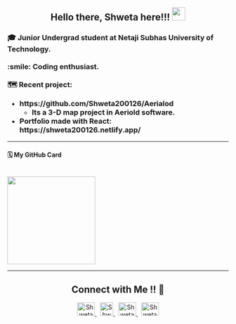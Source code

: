 <!--Hi there 👋-->

<!--
**Shweta200126/Shweta200126** is a ✨ _special_ ✨ repository because its `README.md` (this file) appears on your GitHub profile.

Here are some ideas to get you started:

- 🔭 I’m currently working on ...
 -🌱 I’m currently learning UI/UX from Zuri Training and APIs from Youtube.
- 👯 I’m looking to collaborate on ...
- 🤔  I’m looking for help with ...
- 💬 Ask me about ...
- 📫 How to reach me: ...
- 😄 Pronouns: She/her
- ⚡ Fun fact: ...
1. 🗣 Commented on [#128](https://github.com/mgreiler/se-unlocked/issues/128) in [mgreiler/se-unlocked](https://github.com/mgreiler/se-unlocked)
2. 🗣 Commented on [#128](https://github.com/mgreiler/se-unlocked/issues/128) in [mgreiler/se-unlocked](https://github.com/mgreiler/se-unlocked)
3. 💪 Opened PR [#128](https://github.com/mgreiler/se-unlocked/pull/128) in [mgreiler/se-unlocked](https://github.com/mgreiler/se-unlocked)
4. 🗣 Commented on [#119](https://github.com/mgreiler/se-unlocked/issues/119) in [mgreiler/se-unlocked](https://github.com/mgreiler/se-unlocked)
5. 💪 Opened PR [#206](https://github.com/appwrite/awesome-appwrite/pull/206) in [appwrite/awesome-appwrite](https://github.com/appwrite/awesome-appwrite)
-->
<h2 align="center">Hello there, Shweta here!!! <img src="https://raw.githubusercontent.com/MartinHeinz/MartinHeinz/master/wave.gif" height="30px"></h2>

<h3>
 🎓 Junior Undergrad student at Netaji Subhas University of Technology.
 <br>
 <br>:smile: Coding enthusiast.
 <br>
 <br> 🗺️ Recent project: 
 <ul>
 <li><b>https://github.com/Shweta200126/Aerialod</b>
  <ul><li>Its a 3-D map project in Aeriold software.</ul>
 <li> Portfolio made with React: <b>https://shweta200126.netlify.app/</b>
 </ul>
 <hr>

#### 🗓 My GitHub Card
<br>
<img src="https://github-readme-stats.vercel.app/api?username=shweta200126&show_icons=true&theme=default&bg_color=ffffff00&text_color=808080&hide_border=true" height=200>
<hr>

<h2 align="center">Connect with Me !! 🤝</h2> 

<p align="center">
<a href="https://github.com/Shweta200126" target="_blank">
<img src="https://upload.wikimedia.org/wikipedia/commons/9/91/Octicons-mark-github.svg" alt="Shweta R. Anand | GitHub" style="margin-bottom: 5px;" width=40 height=30 target="_blank" />
</a>
 &nbsp
<a href="https://www.linkedin.com/in/shweta-ranjan-anand-a3246b203/" target="_blank">
<img src="https://upload.wikimedia.org/wikipedia/commons/0/01/LinkedIn_Logo.svg" alt="Shweta R. Anand | linkedin" height=30 target="_blank" />
</a>
 &nbsp
<a href="https://twitter.com/Shweta200126" target="_blank">
<img src="https://upload.wikimedia.org/wikipedia/commons/6/6f/Logo_of_Twitter.svg" alt="Shweta R. Anand | Twitter" style="margin-bottom: 5px;" width=40 height=30 target="_blank" />
</a>
 &nbsp
<a href="mailto:anand26shweta@gmail.com">
 <img alt="Shweta R. Anand | Gmail" src="https://upload.wikimedia.org/wikipedia/commons/7/7e/Gmail_icon_%282020%29.svg" width=40 height=30 target="_blank" />
</a>
</p>


